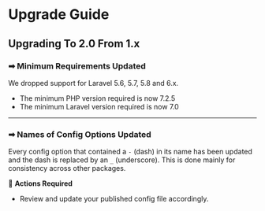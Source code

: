 # Upgrade Guide

## Upgrading To 2.0 From 1.x

### ➡ Minimum Requirements Updated

We dropped support for Laravel 5.6, 5.7, 5.8 and 6.x.

- The minimum PHP version required is now 7.2.5
- The minimum Laravel version required is now 7.0

---

### ➡ Names of Config Options Updated

Every config option that contained a `-` (dash) in its name has been updated and the dash is replaced by an `_` (underscore).
This is done mainly for consistency across other packages.

🔸 **Actions Required**

- Review and update your published config file accordingly.
